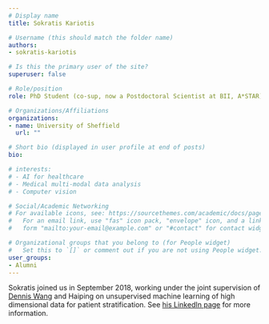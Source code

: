 ```yaml
---
# Display name
title: Sokratis Kariotis

# Username (this should match the folder name)
authors:
- sokratis-kariotis

# Is this the primary user of the site?
superuser: false

# Role/position
role: PhD Student (co-sup, now a Postdoctoral Scientist at BII, A*STAR)

# Organizations/Affiliations
organizations:
- name: University of Sheffield
  url: ""

# Short bio (displayed in user profile at end of posts)
bio: 

# interests:
# - AI for healthcare
# - Medical multi-modal data analysis
# - Computer vision

# Social/Academic Networking
# For available icons, see: https://sourcethemes.com/academic/docs/page-builder/#icons
#   For an email link, use "fas" icon pack, "envelope" icon, and a link in the
#   form "mailto:your-email@example.com" or "#contact" for contact widget.

# Organizational groups that you belong to (for People widget)
#   Set this to `[]` or comment out if you are not using People widget.
user_groups:
- Alumni
---
```


Sokratis joined us in September 2018, working under the joint supervision of [Dennis Wang](https://profiles.imperial.ac.uk/dennis.wang) and Haiping on unsupervised machine learning of high dimensional data for patient stratification. See [his LinkedIn page](https://www.linkedin.com/in/sokratiskariotis/) for more information.
